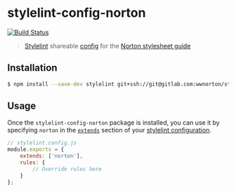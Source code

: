 # stylelint-config-norton
[![Build Status](https://gitlab.com/wwnorton/stylelint-config-norton/badges/master/build.svg)](https://gitlab.com/wwnorton/stylelint-config-norton/commits/master)
> [Stylelint](https://github.com/stylelint/stylelint) shareable [config](https://github.com/stylelint/stylelint/blob/master/docs/user-guide/configuration.md) for the [Norton stylesheet guide](https://gitlab.com/wwnorton/style)


## Installation
```sh
$ npm install --save-dev stylelint git+ssh://git@gitlab.com:wwnorton/stylelint-config-norton.git#v1.0.0-rc.0
```


## Usage
Once the `stylelint-config-norton` package is installed, you can use it by specifying `norton` in the [`extends`](https://github.com/stylelint/stylelint/blob/master/docs/user-guide/configuration.md#extends) section of your [stylelint configuration](https://github.com/stylelint/stylelint/blob/master/docs/user-guide/configuration.md).

```js
// stylelint.config.js
module.exports = {
    extends: ['norton'],
    rules: {
        // Override rules here
    }
};
```
